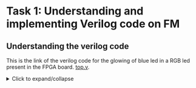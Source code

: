 # Task 1: Understanding and implementing Verilog code on FM
## Understanding the verilog code
This is the link of the verilog code for the glowing of blue led in a RGB led present in the FPGA board. [top.v](https://github.com/thesourcerer8/VSDSquadron_FM/blob/main/led_blue/top.v). 
<details>
  <summary>Click to expand/collapse</summary>
 https://private-user-images.githubusercontent.com/163879237/415531917-7a82694b-1b5f-4ad3-bd6b-34b755812aed.png?jwt=eyJhbGciOiJIUzI1NiIsInR5cCI6IkpXVCJ9.eyJpc3MiOiJnaXRodWIuY29tIiwiYXVkIjoicmF3LmdpdGh1YnVzZXJjb250ZW50LmNvbSIsImtleSI6ImtleTUiLCJleHAiOjE3NDIxOTc0MzAsIm5iZiI6MTc0MjE5NzEzMCwicGF0aCI6Ii8xNjM4NzkyMzcvNDE1NTMxOTE3LTdhODI2OTRiLTFiNWYtNGFkMy1iZDZiLTM0Yjc1NTgxMmFlZC5wbmc_WC1BbXotQWxnb3JpdGhtPUFXUzQtSE1BQy1TSEEyNTYmWC1BbXotQ3JlZGVudGlhbD1BS0lBVkNPRFlMU0E1M1BRSzRaQSUyRjIwMjUwMzE3JTJGdXMtZWFzdC0xJTJGczMlMkZhd3M0X3JlcXVlc3QmWC1BbXotRGF0ZT0yMDI1MDMxN1QwNzM4NTBaJlgtQW16LUV4cGlyZXM9MzAwJlgtQW16LVNpZ25hdHVyZT0wN2MyYzE5ZTVmZDdkYjNjNTVhZGI2OGUyMzc4MjEyZTY2ZDdkNzEzZDdiMzg3YjI3ZDA4ODVjOTliYTAyODdhJlgtQW16LVNpZ25lZEhlYWRlcnM9aG9zdCJ9._Jtt2wZNBjWev_wxOV1Wc3Rov2ABHLd3Ny7CJBPZ76U
